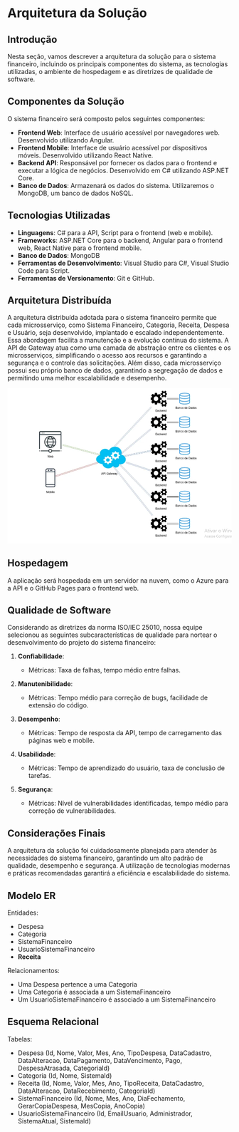 # Arquitetura da Solução

## Introdução

Nesta seção, vamos descrever a arquitetura da solução para o sistema financeiro, incluindo os principais componentes do sistema, as tecnologias utilizadas, o ambiente de hospedagem e as diretrizes de qualidade de software.

## Componentes da Solução

O sistema financeiro será composto pelos seguintes componentes:

- **Frontend Web**: Interface de usuário acessível por navegadores web. Desenvolvido utilizando Angular.
- **Frontend Mobile**: Interface de usuário acessível por dispositivos móveis. Desenvolvido utilizando React Native.
- **Backend API**: Responsável por fornecer os dados para o frontend e executar a lógica de negócios. Desenvolvido em C# utilizando ASP.NET Core.
- **Banco de Dados**: Armazenará os dados do sistema. Utilizaremos o MongoDB, um banco de dados NoSQL.

## Tecnologias Utilizadas

- **Linguagens**: C# para a API, Script para o frontend (web e mobile).
- **Frameworks**: ASP.NET Core para o backend, Angular para o frontend web, React Native para o frontend mobile.
- **Banco de Dados**: MongoDB
- **Ferramentas de Desenvolvimento**: Visual Studio para C#, Visual Studio Code para Script.
- **Ferramentas de Versionamento**: Git e GitHub.
 
## Arquitetura Distribuída

A arquitetura distribuída adotada para o sistema financeiro permite que cada microsserviço, como Sistema Financeiro, Categoria, Receita, Despesa e Usuário, seja desenvolvido, implantado e escalado independentemente. Essa abordagem facilita a manutenção e a evolução contínua do sistema. A API de Gateway atua como uma camada de abstração entre os clientes e os microsserviços, simplificando o acesso aos recursos e garantindo a segurança e o controle das solicitações. Além disso, cada microsserviço possui seu próprio banco de dados, garantindo a segregação de dados e permitindo uma melhor escalabilidade e desempenho.

![Diagrama de Arquitetura](img/apibackend.png)

## Hospedagem

A aplicação será hospedada em um servidor na nuvem, como o Azure para a API e o GitHub Pages para o frontend web.

## Qualidade de Software

Considerando as diretrizes da norma ISO/IEC 25010, nossa equipe selecionou as seguintes subcaracterísticas de qualidade para nortear o desenvolvimento do projeto do sistema financeiro:

1. **Confiabilidade**:
   - Métricas: Taxa de falhas, tempo médio entre falhas.

2. **Manutenibilidade**:
   - Métricas: Tempo médio para correção de bugs, facilidade de extensão do código.

3. **Desempenho**:
   - Métricas: Tempo de resposta da API, tempo de carregamento das páginas web e mobile.

4. **Usabilidade**:
   - Métricas: Tempo de aprendizado do usuário, taxa de conclusão de tarefas.

5. **Segurança**:
   - Métricas: Nível de vulnerabilidades identificadas, tempo médio para correção de vulnerabilidades.
     
## Considerações Finais

A arquitetura da solução foi cuidadosamente planejada para atender às necessidades do sistema financeiro, garantindo um alto padrão de qualidade, desempenho e segurança. A utilização de tecnologias modernas e práticas recomendadas garantirá a eficiência e escalabilidade do sistema.

## Modelo ER

Entidades:
- Despesa
- Categoria
- SistemaFinanceiro
- UsuarioSistemaFinanceiro
- **Receita**

Relacionamentos:
- Uma Despesa pertence a uma Categoria
- Uma Categoria é associada a um SistemaFinanceiro
- Um UsuarioSistemaFinanceiro é associado a um SistemaFinanceiro

## Esquema Relacional

Tabelas:
- Despesa (Id, Nome, Valor, Mes, Ano, TipoDespesa, DataCadastro, DataAlteracao, DataPagamento, DataVencimento, Pago, DespesaAtrasada, CategoriaId)
- Categoria (Id, Nome, SistemaId)
- Receita (Id, Nome, Valor, Mes, Ano, TipoReceita, DataCadastro, DataAlteracao, DataRecebimento, CategoriaId)
- SistemaFinanceiro (Id, Nome, Mes, Ano, DiaFechamento, GerarCopiaDespesa, MesCopia, AnoCopia)
- UsuarioSistemaFinanceiro (Id, EmailUsuario, Administrador, SistemaAtual, SistemaId)
